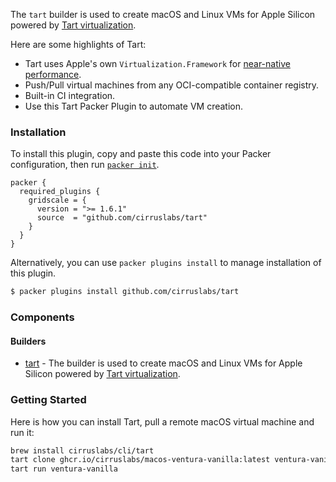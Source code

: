 
The `tart` builder is used to create macOS and Linux VMs for Apple Silicon powered by [Tart virtualization](https://github.com/cirruslabs/tart).

Here are some highlights of Tart:

- Tart uses Apple's own `Virtualization.Framework` for [near-native performance](https://browser.geekbench.com/v5/cpu/compare/14966395?baseline=14966339).
- Push/Pull virtual machines from any OCI-compatible container registry.
- Built-in CI integration.
- Use this Tart Packer Plugin to automate VM creation.

### Installation

To install this plugin, copy and paste this code into your Packer configuration, then run [`packer init`](https://developer.hashicorp.com/packer/docs/commands/init).

```hcl
packer {
  required_plugins {
    gridscale = {
      version = ">= 1.6.1"
      source  = "github.com/cirruslabs/tart"
    }
  }
}
```

Alternatively, you can use `packer plugins install` to manage installation of this plugin.

```sh
$ packer plugins install github.com/cirruslabs/tart
```

### Components

#### Builders

- [tart](/packer/integrations/cirruslabs/tart/latest/components/builder/tart) - The builder is used to create macOS and Linux VMs for Apple Silicon powered by [Tart virtualization](https://github.com/cirruslabs/tart).

### Getting Started

Here is how you can install Tart, pull a remote macOS virtual machine and run it:

```bash
brew install cirruslabs/cli/tart
tart clone ghcr.io/cirruslabs/macos-ventura-vanilla:latest ventura-vanilla
tart run ventura-vanilla
```

